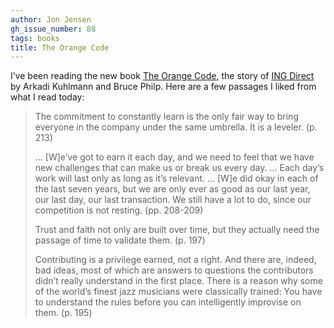 ```yaml
---
author: Jon Jensen
gh_issue_number: 88
tags: books
title: The Orange Code
---
```


I’ve been reading the new book [The Orange Code](https://www.amazon.com/Orange-Code-Direct-Succeeded-Being/dp/1501279807), the story of [ING Direct](https://en.wikipedia.org/wiki/ING_Group#ING_Direct_United_States) by Arkadi Kuhlmann and Bruce Philp. Here are a few passages I liked from what I read today:

> The commitment to constantly learn is the only fair way to bring everyone in the company under the same umbrella. It is a leveler. (p. 213)
>
> ... [W]e’ve got to earn it each day, and we need to feel that we have new challenges that can make us or break us every day. ... Each day’s work will last only as long as it’s relevant. ... [W]e did okay in each of the last seven years, but we are only ever as good as our last year, our last day, our last transaction. We still have a lot to do, since our competition is not resting. (pp. 208-209)
>
> Trust and faith not only are built over time, but they actually need the passage of time to validate them. (p. 197)
>
> Contributing is a privilege earned, not a right. And there are, indeed, bad ideas, most of which are answers to questions the contributors didn’t really understand in the first place. There is a reason why some of the world’s finest jazz musicians were classically trained: You have to understand the rules before you can intelligently improvise on them. (p. 195)
